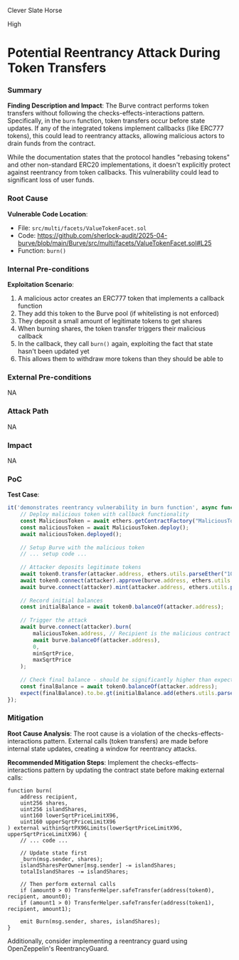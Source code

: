 Clever Slate Horse

High

# Potential Reentrancy Attack During Token Transfers

### Summary

**Finding Description and Impact**:
The Burve contract performs token transfers without following the checks-effects-interactions pattern. Specifically, in the `burn` function, token transfers occur before state updates. If any of the integrated tokens implement callbacks (like ERC777 tokens), this could lead to reentrancy attacks, allowing malicious actors to drain funds from the contract.

While the documentation states that the protocol handles "rebasing tokens" and other non-standard ERC20 implementations, it doesn't explicitly protect against reentrancy from token callbacks. This vulnerability could lead to significant loss of user funds.


### Root Cause

**Vulnerable Code Location**:
- File: `src/multi/facets/ValueTokenFacet.sol`
- Code: https://github.com/sherlock-audit/2025-04-burve/blob/main/Burve/src/multi/facets/ValueTokenFacet.sol#L25
- Function: `burn()`

### Internal Pre-conditions

**Exploitation Scenario**:
1. A malicious actor creates an ERC777 token that implements a callback function
2. They add this token to the Burve pool (if whitelisting is not enforced)
3. They deposit a small amount of legitimate tokens to get shares
4. When burning shares, the token transfer triggers their malicious callback
5. In the callback, they call `burn()` again, exploiting the fact that state hasn't been updated yet
6. This allows them to withdraw more tokens than they should be able to

### External Pre-conditions

NA

### Attack Path

NA

### Impact

NA

### PoC

**Test Case**:
```javascript
it('demonstrates reentrancy vulnerability in burn function', async function () {
    // Deploy malicious token with callback functionality
    const MaliciousToken = await ethers.getContractFactory("MaliciousToken");
    const maliciousToken = await MaliciousToken.deploy();
    await maliciousToken.deployed();
    
    // Setup Burve with the malicious token
    // ... setup code ...
    
    // Attacker deposits legitimate tokens
    await token0.transfer(attacker.address, ethers.utils.parseEther("10"));
    await token0.connect(attacker).approve(burve.address, ethers.utils.parseEther("10"));
    await burve.connect(attacker).mint(attacker.address, ethers.utils.parseEther("10"), 0);
    
    // Record initial balances
    const initialBalance = await token0.balanceOf(attacker.address);
    
    // Trigger the attack
    await burve.connect(attacker).burn(
        maliciousToken.address, // Recipient is the malicious contract
        await burve.balanceOf(attacker.address),
        0,
        minSqrtPrice,
        maxSqrtPrice
    );
    
    // Check final balance - should be significantly higher than expected
    const finalBalance = await token0.balanceOf(attacker.address);
    expect(finalBalance).to.be.gt(initialBalance.add(ethers.utils.parseEther("10")));
});
```

### Mitigation

**Root Cause Analysis**:
The root cause is a violation of the checks-effects-interactions pattern. External calls (token transfers) are made before internal state updates, creating a window for reentrancy attacks.

**Recommended Mitigation Steps**:
Implement the checks-effects-interactions pattern by updating the contract state before making external calls:

```solidity
function burn(
    address recipient,
    uint256 shares,
    uint256 islandShares,
    uint160 lowerSqrtPriceLimitX96,
    uint160 upperSqrtPriceLimitX96
) external withinSqrtPX96Limits(lowerSqrtPriceLimitX96, upperSqrtPriceLimitX96) {
    // ... code ...
    
    // Update state first
    _burn(msg.sender, shares);
    islandSharesPerOwner[msg.sender] -= islandShares;
    totalIslandShares -= islandShares;
    
    // Then perform external calls
    if (amount0 > 0) TransferHelper.safeTransfer(address(token0), recipient, amount0);
    if (amount1 > 0) TransferHelper.safeTransfer(address(token1), recipient, amount1);
    
    emit Burn(msg.sender, shares, islandShares);
}
```

Additionally, consider implementing a reentrancy guard using OpenZeppelin's ReentrancyGuard.